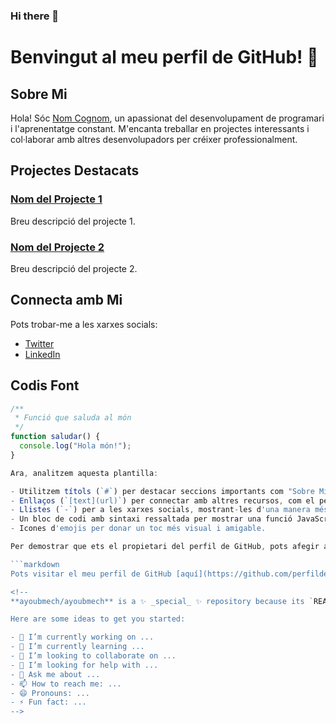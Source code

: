 ### Hi there 👋
# Benvingut al meu perfil de GitHub! 🚀

## Sobre Mi
Hola! Sóc [Nom Cognom](https://www.linkedin.com/in/perfildellinkedin), un apassionat del desenvolupament de programari i l'aprenentatge constant. M'encanta treballar en projectes interessants i col·laborar amb altres desenvolupadors per créixer professionalment.

## Projectes Destacats
### [Nom del Projecte 1](https://github.com/perfildelgithub/projecte1)
Breu descripció del projecte 1.

### [Nom del Projecte 2](https://github.com/perfildelgithub/projecte2)
Breu descripció del projecte 2.

## Connecta amb Mi
Pots trobar-me a les xarxes socials:
- [Twitter](https://twitter.com/perfildetwitter)
- [LinkedIn](https://www.linkedin.com/in/perfildellinkedin)

## Codis Font
```javascript
/**
 * Funció que saluda al món
 */
function saludar() {
  console.log("Hola món!");
}

Ara, analitzem aquesta plantilla:

- Utilitzem títols (`#`) per destacar seccions importants com "Sobre Mi" i "Projectes Destacats".
- Enllaços (`[text](url)`) per connectar amb altres recursos, com el perfil de LinkedIn i els projectes destacats.
- Llistes (`-`) per a les xarxes socials, mostrant-les d'una manera més amigable.
- Un bloc de codi amb sintaxi ressaltada per mostrar una funció JavaScript.
- Icones d'emojis per donar un toc més visual i amigable.

Per demostrar que ets el propietari del perfil de GitHub, pots afegir aquest enllaç al final del README.md:

```markdown
Pots visitar el meu perfil de GitHub [aquí](https://github.com/perfildelgithub).

<!--
**ayoubmech/ayoubmech** is a ✨ _special_ ✨ repository because its `README.md` (this file) appears on your GitHub profile.

Here are some ideas to get you started:

- 🔭 I’m currently working on ...
- 🌱 I’m currently learning ...
- 👯 I’m looking to collaborate on ...
- 🤔 I’m looking for help with ...
- 💬 Ask me about ...
- 📫 How to reach me: ...
- 😄 Pronouns: ...
- ⚡ Fun fact: ...
-->
